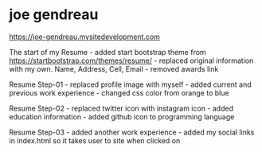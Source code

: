 # joe gendreau

https://joe-gendreau.mysitedevelopment.com

The start of my Resume
 	- added start bootstrap theme from https://startbootstrap.com/themes/resume/
	- replaced original information with my own. Name, Address, Cell, Email
	- removed awards link
	
Resume Step-01
	- replaced profile image with myself
	- added current and previous work experience
	- changed css color from orange to blue

Resume Step-02
	- replaced twitter icon with instagram icon
	- added education information
	- added github icon to programming language 
	
Resume Step-03
	- added another work experience
	- added my social links in index.html so it takes user to site when clicked on
